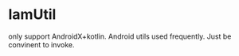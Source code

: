 # IamUtil 
only support AndroidX+kotlin.
Android utils used frequently. Just be convinent to invoke.
